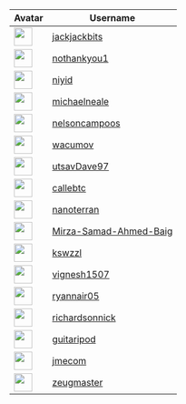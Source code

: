 <!-- CONTRIBUTORS START -->
| Avatar | Username |
|--------|----------|
| <img src="https://avatars.githubusercontent.com/u/212554440?v=4" width="32"/> | [jackjackbits](https://github.com/jackjackbits) |
| <img src="https://avatars.githubusercontent.com/u/3178730?v=4" width="32"/> | [nothankyou1](https://github.com/nothankyou1) |
| <img src="https://avatars.githubusercontent.com/u/20237127?v=4" width="32"/> | [niyid](https://github.com/niyid) |
| <img src="https://avatars.githubusercontent.com/u/14976?v=4" width="32"/> | [michaelneale](https://github.com/michaelneale) |
| <img src="https://avatars.githubusercontent.com/u/41493192?v=4" width="32"/> | [nelsoncampoos](https://github.com/nelsoncampoos) |
| <img src="https://avatars.githubusercontent.com/u/2861871?v=4" width="32"/> | [wacumov](https://github.com/wacumov) |
| <img src="https://avatars.githubusercontent.com/u/43574230?v=4" width="32"/> | [utsavDave97](https://github.com/utsavDave97) |
| <img src="https://avatars.githubusercontent.com/u/93376500?v=4" width="32"/> | [callebtc](https://github.com/callebtc) |
| <img src="https://avatars.githubusercontent.com/u/40511237?v=4" width="32"/> | [nanoterran](https://github.com/nanoterran) |
| <img src="https://avatars.githubusercontent.com/u/89132160?v=4" width="32"/> | [Mirza-Samad-Ahmed-Baig](https://github.com/Mirza-Samad-Ahmed-Baig) |
| <img src="https://avatars.githubusercontent.com/u/1975987?v=4" width="32"/> | [kswzzl](https://github.com/kswzzl) |
| <img src="https://avatars.githubusercontent.com/u/143084478?v=4" width="32"/> | [vignesh1507](https://github.com/vignesh1507) |
| <img src="https://avatars.githubusercontent.com/u/23365226?v=4" width="32"/> | [ryannair05](https://github.com/ryannair05) |
| <img src="https://avatars.githubusercontent.com/u/29212540?v=4" width="32"/> | [richardsonnick](https://github.com/richardsonnick) |
| <img src="https://avatars.githubusercontent.com/u/47460844?v=4" width="32"/> | [guitaripod](https://github.com/guitaripod) |
| <img src="https://avatars.githubusercontent.com/u/6612870?v=4" width="32"/> | [jmecom](https://github.com/jmecom) |
| <img src="https://avatars.githubusercontent.com/u/3989336?v=4" width="32"/> | [zeugmaster](https://github.com/zeugmaster) |
<!-- CONTRIBUTORS END -->















